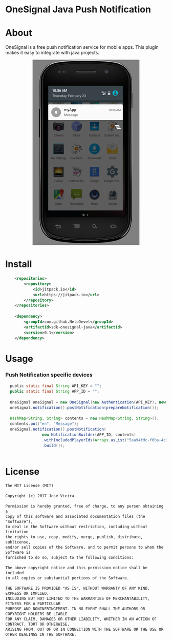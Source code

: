 # OneSignal Java Push Notification

# About
OneSignal is a free push notification service for mobile apps. 
This plugin makes it easy to integrate with java projects.

<p align="center">
  <img src="art/mob.png" alt="Push Notification" />
</p>

# Install

```xml
	<repositories>
		<repository>
		    <id>jitpack.io</id>
		    <url>https://jitpack.io</url>
		</repository>
	</repositories>

	<dependency>
	    <groupId>com.github.NetoDevel</groupId>
	    <artifactId>sdk-onesignal-java</artifactId>
	    <version>0.1</version>
	</dependency>

```
# Usage

### Push Notification specific devices
```java
  public static final String API_KEY = "";
  public static final String APP_ID = "";
  
  OneSignal oneSignal = new OneSignal(new Authentication(API_KEY), new ProdutionCommunicator());
  oneSignal.notification().postNotification(prepareNotification());
  
  HashMap<String, String> contents = new HashMap<String, String>();
  contents.put("en", "Message");
  oneSignal.notification().postNotification(
				new NotificationBuilder(APP_ID, contents)
				.withIncludedPlayerIds(Arrays.asList("5aa94fdc-f6ba-4c11-8cc2-ffda8e30a074"))
				.build());
 

```




# License

    The MIT License (MIT)

    Copyright (c) 2017 José Vieira 

    Permission is hereby granted, free of charge, to any person obtaining a 
    copy of this software and associated documentation files (the "Software"), 
    to deal in the Software without restriction, including without limitation 
    the rights to use, copy, modify, merge, publish, distribute, sublicense, 
    and/or sell copies of the Software, and to permit persons to whom the Software is 
    furnished to do so, subject to the following conditions:

    The above copyright notice and this permission notice shall be included 
    in all copies or substantial portions of the Software.

    THE SOFTWARE IS PROVIDED "AS IS", WITHOUT WARRANTY OF ANY KIND, EXPRESS OR IMPLIED, 
    INCLUDING BUT NOT LIMITED TO THE WARRANTIES OF MERCHANTABILITY, FITNESS FOR A PARTICULAR 
    PURPOSE AND NONINFRINGEMENT. IN NO EVENT SHALL THE AUTHORS OR COPYRIGHT HOLDERS BE LIABLE 
    FOR ANY CLAIM, DAMAGES OR OTHER LIABILITY, WHETHER IN AN ACTION OF CONTRACT, TORT OR OTHERWISE,
    ARISING FROM, OUT OF OR IN CONNECTION WITH THE SOFTWARE OR THE USE OR OTHER DEALINGS IN THE SOFTWARE.
